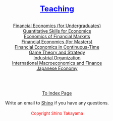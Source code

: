 <center><span style="color: #0000ff; font-size: x-large; text-decoration: underline"><strong>Teaching</strong> </span><br> <br><center>

<center>

<a href="https://shinotakayama.github.io/2103/">Financial Economics (for Undergraduates) </a> <br>
<a href="https://shinotakayama.github.io/8000/">Quantitative Skills for Economics</a> <br>
<a href="https://shinotakayama.github.io/7200/">Economics of Financial Markets</a> <br>
<a href="https://shinotakayama.github.io/6021/">Financial Economics (for Masters) </a> <br>
<a href="https://shinotakayama.github.io/mathfinan/">Financial Economics in Continuous-Time</a> <br>
<a href="https://shinotakayama.github.io/3050/">Game Theory and Strategy</a> <br>
<a href="https://shinotakayama.github.io/3400/">Industrial Organization</a> <br>
<a href="https://shinotakayama.github.io/7520/">International Macroeconomics and Finance</a> <br>
<a href="https://shinotakayama.github.io/jpnecon/">Japanese Economy</a> <br>

  <br>
  <br>
<p><a title="" href="http://www.shinotakayama.com">To Index Page</a></p>  
Write an email to <a href="mailto:s.takayama1@uq.edu.au">Shino</a> if you have any questions. <br> <br><span style="color: #ff0000; font-size: small;">Copyright Shino Takayama </span></center>

